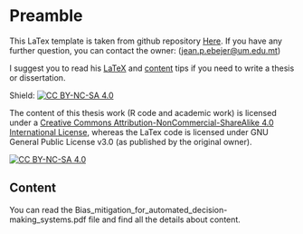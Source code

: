 # Preamble

This LaTex template is taken from github repository [Here](https://github.com/jp-um/university_of_malta_LaTeX_dissertation_template/blob/master/dissertation_main.pdf).
If you have any further question, you can contact the owner: (jean.p.ebejer@um.edu.mt)

I suggest you to read his [LaTeX](https://bitsilla.com/blog/2019/01/latex-tips-for-your-dissertation-or-project-write-up/) and [content](https://bitsilla.com/blog/2019/03/content-tips-for-your-dissertation-or-project-write-up/) tips if you need to write a thesis or dissertation.


Shield: [![CC BY-NC-SA 4.0][cc-by-nc-sa-shield]][cc-by-nc-sa]

The content of this thesis work (R code and academic work) is licensed under a
[Creative Commons Attribution-NonCommercial-ShareAlike 4.0 International License][cc-by-nc-sa], whereas the LaTex code is licensed under GNU General Public License v3.0 (as published by the original owner).

[![CC BY-NC-SA 4.0][cc-by-nc-sa-image]][cc-by-nc-sa]

[cc-by-nc-sa]: http://creativecommons.org/licenses/by-nc-sa/4.0/
[cc-by-nc-sa-image]: https://licensebuttons.net/l/by-nc-sa/4.0/88x31.png
[cc-by-nc-sa-shield]: https://img.shields.io/badge/License-CC%20BY--NC--SA%204.0-lightgrey.svg

## Content

You can read the Bias_mitigation_for_automated_decision-making_systems.pdf file and find all the details about content.
